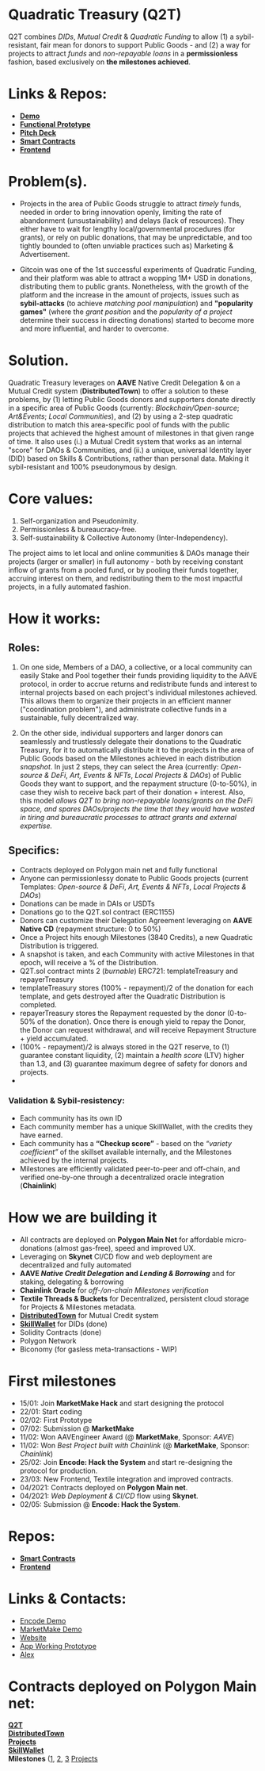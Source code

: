 # Quadratic Treasury (Q2T)
Q2T combines _DIDs_, _Mutual Credit_ & _Quadratic Funding_ to allow (1) a sybil-resistant, fair mean for donors to support Public Goods - and (2) a way for projects to attract _funds_ and _non-repayable loans_ in a **permissionless** fashion, based exclusively on **the milestones achieved**.

# Links & Repos:
- [**Demo**](https://www.youtube.com/watch?v=Xf__qinVamM)
- [**Functional Prototype**](https://1005agh6pbko9okg69o4n47ohkmu2b3au5acf9g9hd9248v6lpja4r8.siasky.net/)
- [**Pitch Deck**](https://tiny.cc/Q2T-pitch)
- [**Smart Contracts**](https://github.com/Q2T-Fund/Q2T-Fund-contracts-polygon)
- [**Frontend**](https://github.com/Q2T-Fund/Q2T-Fund-frontend)

# Problem(s).
- Projects in the area of Public Goods struggle to attract _timely_ funds, needed in order to bring innovation openly, limiting the rate of abandonment (unsustainability) and delays (lack of resources). They either have to wait for lengthy local/governmental procedures (for grants), or rely on public donations, that may be unpredictable, and too tightly bounded to (often unviable practices such as) Marketing & Advertisement.

- Gitcoin was one of the 1st successful experiments of Quadratic Funding, and their platform was able to attract a wopping 1M+ USD in donations, distributing them to public grants. Nonetheless, with the growth of the platform and the increase in the amount of projects, issues such as **sybil-attacks** (to achieve _matching pool manipulation_) and **"popularity games"** (where the _grant position_ and the _popularity of a project_ determine their success in directing donations) started to become more and more influential, and harder to overcome.

# Solution.
Quadratic Treasury leverages on **AAVE** Native Credit Delegation & on a Mutual Credit system (**DistributedTown**) to offer a solution to these problems, by (1) letting Public Goods donors and supporters donate directly in a specific area of Public Goods (currently: _Blockchain/Open-source_; _Art&Events_; _Local Communities_), and (2) by using a 2-step quadratic distribution to match this area-specific pool of funds with the public projects that achieved the highest amount of milestones in that given range of time. It also uses (i.) a Mutual Credit system that works as an internal "score" for DAOs & Communities, and (ii.) a unique, universal Identity layer (DID) based on Skills & Contributions, rather than personal data. Making it sybil-resistant and 100% pseudonymous by design.

# Core values:
1. Self-organization and Pseudonimity.
2. Permissionless & bureaucracy-free.
3. Self-sustainability & Collective Autonomy (Inter-Independency). 

The project aims to let local and online communities & DAOs manage their projects (larger or smaller) in full autonomy - both by receiving constant inflow of grants from a pooled fund, or by pooling their funds together, accruing interest on them, and redistributing them to the most impactful projects, in a fully automated fashion.

# How it works:
## Roles:
1. On one side, Members of a DAO, a collective, or a local community can easily Stake and Pool together their funds providing liquidity to the AAVE protocol, in order to accrue returns and redistribute funds and interest to internal projects based on each project's individual milestones achieved. This allows them to organize their projects in an efficient manner ("coordination problem"), and administrate collective funds in a sustainable, fully decentralized way.

2. On the other side, individual supporters and larger donors can seamlessly and trustlessly delegate their donations to the Quadratic Treasury, for it to automatically distribute it to the projects in the area of Public Goods based on the Milestones achieved in each distribution _snapshot_. In just 2 steps, they can select the Area (currently: _Open-source & DeFi_, _Art, Events & NFTs_, _Local Projects & DAOs_) of Public Goods they want to support, and the repayment structure (0-to-50%), in case they wish to receive back part of their donation + interest. Also, this model _allows Q2T to bring non-repayable loans/grants on the DeFi space, and spares DAOs/projects the time that they would have wasted in tiring and bureaucratic processes to attract grants and external expertise._

## Specifics:
- Contracts deployed on Polygon main net and fully functional
- Anyone can permissionlessy donate to Public Goods projects (current Templates: _Open-source & DeFi_, _Art, Events & NFTs_, _Local Projects & DAOs_)
- Donations can be made in DAIs or USDTs
- Donations go to the Q2T.sol contract (ERC1155)
- Donors can customize their Delegation Agreement leveraging on **AAVE Native CD** (repayment structure: 0 to 50%)
- Once a Project hits enough Milestones (3840 Credits), a new Quadratic Distribution is triggered. 
- A snapshot is taken, and each Community with active Milestones in that epoch, will receive a % of the Distribution. 
- Q2T.sol contract mints 2 (_burnable_) ERC721: templateTreasury and repayerTreasury
- templateTreasury stores (100% - repayment)/2 of the donation for each template, and gets destroyed after the Quadratic Distribution is completed.
- repayerTreasury stores the Repayment requested by the donor (0-to-50% of the donation). Once there is enough yield to repay the Donor, the Donor can request withdrawal, and will receive Repayment Structure + yield accumulated.
- (100% - repayment)/2 is always stored in the Q2T reserve, to (1) guarantee constant liquidity, (2) maintain a _health score_ (LTV) higher than 1.3, and (3) guarantee maximum degree of safety for donors and projects.
- 
### Validation & Sybil-resistency:
- Each community has its own ID
- Each community member has a unique SkillWallet, with the credits they have earned. 
- Each community has a __“Checkup score”__ - based on the *“variety coefficient”* of the skillset available internally, and the Milestones achieved by the internal projects. 
- Milestones are efficiently validated peer-to-peer and off-chain, and verified one-by-one through a decentralized oracle integration (**Chainlink**)

# How we are building it
- All contracts are deployed on **Polygon Main Net** for affordable micro-donations (almost gas-free), speed and improved UX.
- Leveraging on **Skynet** CI/CD flow and web deployment are decentralized and fully automated
- **AAVE _Native Credit Delegation_ and _Lending & Borrowing_** and for staking, delegating & borrowing
- **Chainlink Oracle** for _off-/on-chain Milestones verification_
- **Textile Threads & Buckets** for Decentralized, persistent cloud storage for Projects & Milestones metadata.
- [**DistributedTown**](https://github.com/distributedtown/about) for Mutual Credit system 
- [**SkillWallet**](https://github.com/SkillWallet/contracts#readme) for DIDs (done)
- Solidity Contracts (done)
- Polygon Network
- Biconomy (for gasless meta-transactions - WIP) 

# First milestones
- 15/01: Join __MarketMake Hack__ and start designing the protocol
- 22/01: Start coding
- 02/02: First Prototype
- 07/02: Submission @ __MarketMake__
- 11/02: Won AAVEngineer Award (@ __MarketMake__, Sponsor: _AAVE_)
- 11/02: Won _Best Project built with Chainlink_ (@ __MarketMake__, Sponsor: _Chainlink_)
- 25/02: Join __Encode: Hack the System__ and start re-designing the protocol for production.
- 23/03: New Frontend, Textile integration and improved contracts.
- 04/2021: Contracts deployed on **Polygon Main net**.
- 04/2021: _Web Deployment & CI/CD_ flow using **Skynet**.
- 02/05: Submission @ **Encode: Hack the System**.

# Repos:
- [**Smart Contracts**](https://github.com/Q2T-Fund/Q2T-Fund-contracts-polygon)
- [**Frontend**](https://github.com/Q2T-Fund/Q2T-Fund-frontend)

# Links & Contacts:
- [Encode Demo](https://www.youtube.com/watch?v=Xf__qinVamM)
- [MarketMake Demo](https://www.youtube.com/watch?v=Ww6GojVJeSI)
- [Website](https://q2t.fund)
- [App Working Prototype](https://1005agh6pbko9okg69o4n47ohkmu2b3au5acf9g9hd9248v6lpja4r8.siasky.net/)
- [Alex](https://t.me/jabyl)

# Contracts deployed on Polygon Main net:
[**Q2T**](https://explorer-mainnet.maticvigil.com/address/0xc015c3a36d8Fb3A8Ef118Bd1026c2cC6AA946ba7)<br />
[**DistributedTown**](https://explorer-mainnet.maticvigil.com/address/0x2B8f17CBf3854cBc4602Eb18012FE395db559dAc)<br />
[**Projects**](https://explorer-mainnet.maticvigil.com/address/0x3226E081284103D9e99727015EcAC8ba9BA6CbB3)<br />
[**SkillWallet**](https://explorer-mainnet.maticvigil.com/tokens/0x822a6A53c355B953089506bBAae4f122343Ce025/token-transfers)<br />
**Milestones** ([1](https://explorer-mainnet.maticvigil.com/address/0x43284D2035Fc7e2dDcC304F2eD9E9935D9b22aa0/transactions), [2](https://explorer-mainnet.maticvigil.com/address/0xcDC90447Ee654B1a90068FB41445a198E06fbA6F/transactions), [3](https://explorer-mainnet.maticvigil.com/address/0x0506bCb805ed40e7e1173ee620Be67Ab08aEEFB1/transactions)
[Projects](https://explorer-mainnet.maticvigil.com/tokens/0x3226E081284103D9e99727015EcAC8ba9BA6CbB3/token-transfers)
